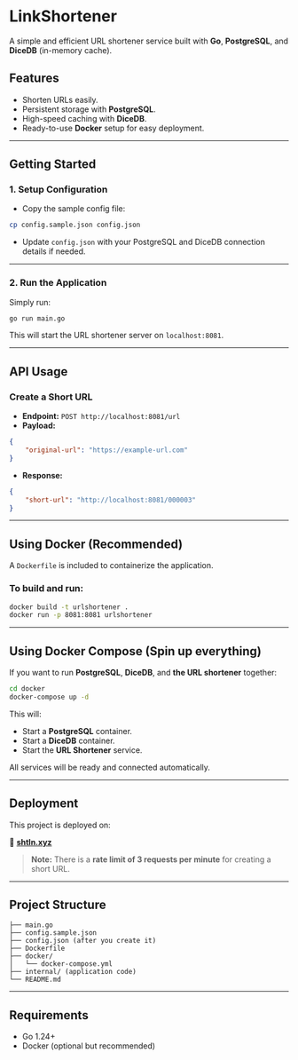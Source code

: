# LinkShortener

A simple and efficient URL shortener service built with **Go**, **PostgreSQL**, and **DiceDB** (in-memory cache).

## Features

- Shorten URLs easily.
- Persistent storage with **PostgreSQL**.
- High-speed caching with **DiceDB**.
- Ready-to-use **Docker** setup for easy deployment.

---

## Getting Started

### 1. Setup Configuration

- Copy the sample config file:

```bash
cp config.sample.json config.json
```

- Update `config.json` with your PostgreSQL and DiceDB connection details if needed.

---

### 2. Run the Application

Simply run:

```bash
go run main.go
```

This will start the URL shortener server on `localhost:8081`.

---

## API Usage

### Create a Short URL

- **Endpoint:** `POST http://localhost:8081/url`
- **Payload:**

```json
{
    "original-url": "https://example-url.com"
}
```

- **Response:**

```json
{
    "short-url": "http://localhost:8081/000003"
}
```

---

## Using Docker (Recommended)

A `Dockerfile` is included to containerize the application.

### To build and run:

```bash
docker build -t urlshortener .
docker run -p 8081:8081 urlshortener
```

---

## Using Docker Compose (Spin up everything)

If you want to run **PostgreSQL**, **DiceDB**, and **the URL shortener** together:

```bash
cd docker
docker-compose up -d
```

This will:

- Start a **PostgreSQL** container.
- Start a **DiceDB** container.
- Start the **URL Shortener** service.

All services will be ready and connected automatically.

---

## Deployment

This project is deployed on:

🔗 **[shtln.xyz](http://shtln.xyz)**

> **Note:** There is a **rate limit of 3 requests per minute** for creating a short URL.

---

## Project Structure

```
├── main.go
├── config.sample.json
├── config.json (after you create it)
├── Dockerfile
├── docker/
│   └── docker-compose.yml
├── internal/ (application code)
└── README.md
```

---

## Requirements

- Go 1.24+
- Docker (optional but recommended)
